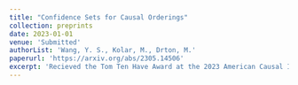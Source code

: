 ```yaml
---
title: "Confidence Sets for Causal Orderings"
collection: preprints
date: 2023-01-01
venue: 'Submitted'
authorList: 'Wang, Y. S., Kolar, M., Drton, M.'
paperurl: 'https://arxiv.org/abs/2305.14506'
excerpt: 'Recieved the Tom Ten Have Award at the 2023 American Causal Inference Conference'
---
```

